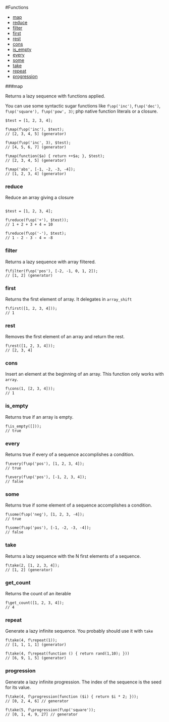 #Functions

* [map](#map)
* [reduce](#reduce)
* [filter](#filter)
* [first](#first)
* [rest](#rest)
* [cons](#cons)
* [is_empty](#is_empty)
* [every](#every)
* [some](#some)
* [take](#take)
* [repeat](#repeat)
* [progression](#progression)

###map

Returns a lazy sequence with functions applied.

You can use some syntactic sugar functions like `f\op('inc')`, `f\op('dec')`, `f\op('square'), f\op('pow', 3)`; php native function literals or a closure.
```
$test = [1, 2, 3, 4];

f\map(f\op('inc'), $test);
// [2, 3, 4, 5] (generator)

f\map(f\op('inc', 3), $test);
// [4, 5, 6, 7] (generator)

f\map(function($a) { return ++$a; }, $test);
// [2, 3, 4, 5] (generator)

f\map('abs', [-1, -2, -3, -4]);
// [1, 2, 3, 4] (generator)

```

### reduce

Reduce an array giving a closure

```

$test = [1, 2, 3, 4];

f\reduce(f\op('+'), $test));
// 1 + 2 + 3 + 4 = 10

f\reduce(f\op('-'), $test);
// 1 - 2 - 3 - 4 = -8
```

### filter

Returns a lazy sequence with array filtered.

```
f\filter(f\op('pos'), [-2, -1, 0, 1, 2]);
// [1, 2] (generator)
```


### first

Returns the first element of array. It delegates in ```array_shift```

```
f\first([1, 2, 3, 4]));
// 1
```

### rest

Removes the first element of an array and return the rest.

```
f\rest([1, 2, 3, 4]));
// [2, 3, 4]
```

### cons

Insert an element at the beginning of an array. This function only works with ```array```.

```
f\cons(1, [2, 3, 4]));
// 1
```

### is_empty

Returns true if an array is empty.

```
f\is_empty([]));
// true
```

### every

Returns true if every of a sequence accomplishes a condition.

```
f\every(f\op('pos'), [1, 2, 3, 4]);
// true

f\every(f\op('pos'), [-1, 2, 3, 4]);
// false
```

### some 

Returns true if some element of a sequence accomplishes a condition.

```
f\some(f\op('neg'), [1, 2, 3, -4]);
// true

f\some(f\op('pos'), [-1, -2, -3, -4]);
// false
```

### take 

Returns a lazy sequence with the N first elements of a sequence.

```
f\take(2, [1, 2, 3, 4]);
// [1, 2] (generator)
```

### get_count

Returns the count of an iterable
```
f\get_count([1, 2, 3, 4]);
// 4
```

### repeat

Generate a lazy infinite sequence. You probably should use it with ```take```
```
f\take(4, f\repeat(1));
// [1, 1, 1, 1] (generator)

f\take(4, f\repeat(function () { return rand(1,10); }))
// [6, 9, 1, 5] (generator)
```

### progression

Generate a lazy infinite progression. The index of the sequence is the seed for its value.
```
f\take(4, f\progression(function ($i) { return $i * 2; }));
// [0, 2, 4, 6] // generator

f\take(5, f\progression(f\op('square'));
// [0, 1, 4, 9, 27] // generator
```
